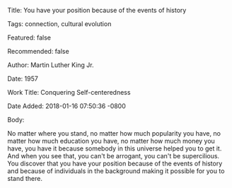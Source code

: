 Title:  You have your position because of the events of history

Tags:   connection, cultural evolution

Featured: false

Recommended: false

Author: Martin Luther King Jr.

Date:   1957

Work Title: Conquering Self-centeredness

Date Added: 2018-01-16 07:50:36 -0800

Body:

No matter where you stand, no matter how much popularity you have, no matter how much education you have, no matter how much money you have, you have it because somebody in this universe helped you to get it. And when you see that, you can't be arrogant, you can't be supercilious. You discover that you have your position because of the events of history and because of individuals in the background making it possible for you to stand there.

